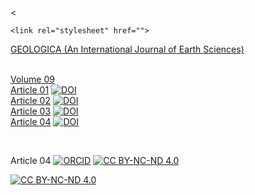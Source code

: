 <<!DOCTYPE html>
<html>
<head>
	<meta charset="utf-8">
	<meta http-equiv="X-UA-Compatible" content="IE=edge">

	<link rel="stylesheet" href="">
</head>
<body>
	<p><a href="https://geologica.gov.pk/">GEOLOGICA (An International Journal of Earth Sciences)</a><br><br>


	
<a href="https://geologica.gov.pk/volume9/">Volume 09</a><br>
<a href="https://geologica.gov.pk/volume9/25/07/2024/geological-exploration-and-genetic-modelling-of-jol-khand-iron-ore-baluchistan-pakistan/2676/">Article 01</a>
<a href="https://zenodo.org/doi/10.5281/zenodo.11189406"><img src="https://img.shields.io/badge/DOI-10.5281%2Fzenodo.11189406-blue?labelColor=green" alt="DOI"></a>
<br>
<a href="https://geologica.gov.pk/volume9/25/07/2024/integrated-geophysical-exploration-on-aeromagnetic-anomaly-18-for-iron-and-copper-exploration-in-the-chagai-volcano-magmatic-arc-sw-pakistan/2674/">Article 02</a>
<a href="https://zenodo.org/doi/10.5281/zenodo.11190558"><img src="https://img.shields.io/badge/DOI-10.5281%2Fzenodo.11190558-blue?labelColor=green" alt="DOI"></a>
<br>
<a href="https://geologica.gov.pk/volume9/25/07/2024/geophysical-and-geological-exploration-of-the-siah-diq-porphyry-cu-au-prospect-the-largest-discovery-in-the-chagai-volcano-magmatic-arc-sw-pakistan/2672/">Article 03</a>
<a href="https://zenodo.org/doi/10.5281/zenodo.11190697"><img src="https://img.shields.io/badge/DOI-10.5281%2Fzenodo.11190697-blue?labelColor=green" alt="DOI"></a>
<br>
<a href="https://geologica.gov.pk/volume9/25/07/2024/petrography-and-engineering-behavior-of-gabbro-norites-a-case-study-from-dasu-dam-site-northern-pakistan/2669/">Article 04</a>
<a href="https://zenodo.org/doi/10.5281/zenodo.11191263"><img src="https://img.shields.io/badge/DOI-10.5281%2Fzenodo.11191263-blue?labelColor=green" alt="DOI"></a>
<br>
</p><br>

Article 04</a>
<a href="https://orcid.org/0009-0009-9318-0541"><img src="https://img.shields.io/badge/ORCID-0009--0009--9318--0541-green?labelColor=grey" alt="ORCID"></a>
<a href="https://creativecommons.org/licenses/by-nc-nd/4.0/?ref=chooser-v1"><img src="https://img.shields.io/badge/License-CC%20BY--NC--ND%204.0-darkgreen.svg" alt="CC BY-NC-ND 4.0"></a>

[![CC BY-NC-ND 4.0](https://img.shields.io/badge/License-CC%20BY--NC--ND%204.0-darkgreen.svg)](https://creativecommons.org/licenses/by-nc-nd/4.0/?ref=chooser-v1)
</body>
</html>
